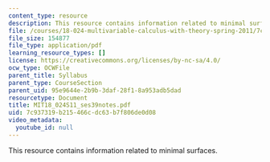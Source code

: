 ```yaml
---
content_type: resource
description: This resource contains information related to minimal surfaces.
file: /courses/18-024-multivariable-calculus-with-theory-spring-2011/7c937319b215466cdc63b7f806de0d08_MIT18_024S11_ses39notes.pdf
file_size: 154877
file_type: application/pdf
learning_resource_types: []
license: https://creativecommons.org/licenses/by-nc-sa/4.0/
ocw_type: OCWFile
parent_title: Syllabus
parent_type: CourseSection
parent_uid: 95e9644e-2b9b-3daf-28f1-8a953adb5dad
resourcetype: Document
title: MIT18_024S11_ses39notes.pdf
uid: 7c937319-b215-466c-dc63-b7f806de0d08
video_metadata:
  youtube_id: null
---
```

This resource contains information related to minimal surfaces.